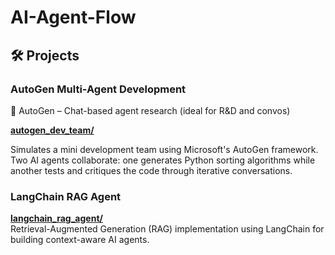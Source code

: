 # AI-Agent-Flow

## 🛠️ Projects

### AutoGen Multi-Agent Development

💬 AutoGen – Chat-based agent research (ideal for R&D and convos)

**[autogen\_dev_team/](./src/autogen_dev_team/)**

Simulates a mini development team using Microsoft's AutoGen framework. Two AI agents collaborate: one generates Python sorting algorithms while another tests and critiques the code through iterative conversations.

### LangChain RAG Agent
**[langchain\_rag_agent/](./langchain_rag_agent/)**  
Retrieval-Augmented Generation (RAG) implementation using LangChain for building context-aware AI agents.
